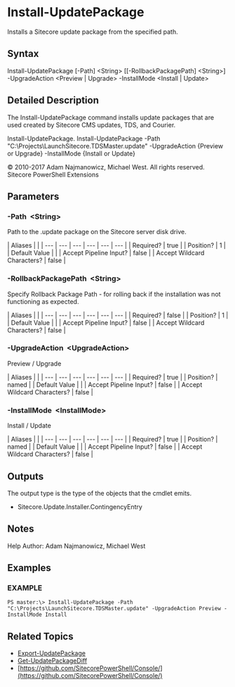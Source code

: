# Install-UpdatePackage

Installs a Sitecore update package from the specified path.

## Syntax

Install-UpdatePackage \[-Path\] &lt;String&gt; \[\[-RollbackPackagePath\] &lt;String&gt;\] -UpgradeAction &lt;Preview \| Upgrade&gt; -InstallMode &lt;Install \| Update&gt;

## Detailed Description

The Install-UpdatePackage command installs update packages that are used created by Sitecore CMS updates, TDS, and Courier.

Install-UpdatePackage. Install-UpdatePackage -Path "C:\Projects\LaunchSitecore.TDSMaster.update" -UpgradeAction {Preview or Upgrade} -InstallMode {Install or Update}

© 2010-2017 Adam Najmanowicz, Michael West. All rights reserved. Sitecore PowerShell Extensions

## Parameters

### -Path  &lt;String&gt;

Path to the .update package on the Sitecore server disk drive.

| Aliases |  |
| --- | --- | --- | --- | --- | --- |
| Required? | true |
| Position? | 1 |
| Default Value |  |
| Accept Pipeline Input? | false |
| Accept Wildcard Characters? | false |

### -RollbackPackagePath  &lt;String&gt;

Specify Rollback Package Path - for rolling back if the installation was not functioning as expected.

| Aliases |  |
| --- | --- | --- | --- | --- | --- |
| Required? | false |
| Position? | 1 |
| Default Value |  |
| Accept Pipeline Input? | false |
| Accept Wildcard Characters? | false |

### -UpgradeAction  &lt;UpgradeAction&gt;

Preview / Upgrade

| Aliases |  |
| --- | --- | --- | --- | --- | --- |
| Required? | true |
| Position? | named |
| Default Value |  |
| Accept Pipeline Input? | false |
| Accept Wildcard Characters? | false |

### -InstallMode  &lt;InstallMode&gt;

Install / Update

| Aliases |  |
| --- | --- | --- | --- | --- | --- |
| Required? | true |
| Position? | named |
| Default Value |  |
| Accept Pipeline Input? | false |
| Accept Wildcard Characters? | false |

## Outputs

The output type is the type of the objects that the cmdlet emits.

* Sitecore.Update.Installer.ContingencyEntry 

## Notes

Help Author: Adam Najmanowicz, Michael West

## Examples

### EXAMPLE

```text
PS master:\> Install-UpdatePackage -Path "C:\Projects\LaunchSitecore.TDSMaster.update" -UpgradeAction Preview -InstallMode Install
```

## Related Topics

* [Export-UpdatePackage](export-updatepackage.md)
* [Get-UpdatePackageDiff](get-updatepackagediff.md)
* [https://github.com/SitecorePowerShell/Console/](https://github.com/SitecorePowerShell/Console/) 

